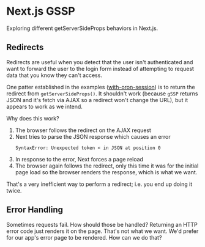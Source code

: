 # Next.js GSSP

Exploring different getServerSideProps behaviors in Next.js.

## Redirects

Redirects are useful when you detect that the user isn't authenticated
and want to forward the user to the login form instead of attempting
to request data that you know they can't access.

One patter established in the examples ([with-oron-session](https://github.com/zeit/next.js/blob/56633ed6bebf9e4a2bcb3feff2e3de3bd61d1da9/examples/with-iron-session/pages/profile-ssr.js#L35-L48)) is to return the redirect
from `getServerSideProps()`. It shouldn't work (because `gSSP` returns
JSON and it's fetch via AJAX so a redirect won't change the URL), but it
appears to work as we intend.

Why does this work?

1. The browser follows the redirect on the AJAX request
2. Next tries to parse the JSON response which causes an error
   ```
   SyntaxError: Unexpected token < in JSON at position 0
   ```
3. In response to the error, Next forces a page reload
4. The browser again follows the redirect, only this time
   it was for the initial page load so the browser renders
   the response, which is what we want.

That's a very inefficient way to perform a redirect; i.e. you end up
doing it twice.

## Error Handling

Sometimes requests fail. How should those be handled? Returning an
HTTP error code just renders it on the page. That's not what we
want. We'd prefer for our app's error page to be rendered. How can
we do that?
